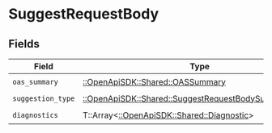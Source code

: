 # SuggestRequestBody


## Fields

| Field                                                                                                             | Type                                                                                                              | Required                                                                                                          | Description                                                                                                       |
| ----------------------------------------------------------------------------------------------------------------- | ----------------------------------------------------------------------------------------------------------------- | ----------------------------------------------------------------------------------------------------------------- | ----------------------------------------------------------------------------------------------------------------- |
| `oas_summary`                                                                                                     | [::OpenApiSDK::Shared::OASSummary](../../models/shared/oassummary.md)                                             | :heavy_check_mark:                                                                                                | N/A                                                                                                               |
| `suggestion_type`                                                                                                 | [::OpenApiSDK::Shared::SuggestRequestBodySuggestionType](../../models/shared/suggestrequestbodysuggestiontype.md) | :heavy_check_mark:                                                                                                | N/A                                                                                                               |
| `diagnostics`                                                                                                     | T::Array<[::OpenApiSDK::Shared::Diagnostic](../../models/shared/diagnostic.md)>                                   | :heavy_check_mark:                                                                                                | N/A                                                                                                               |